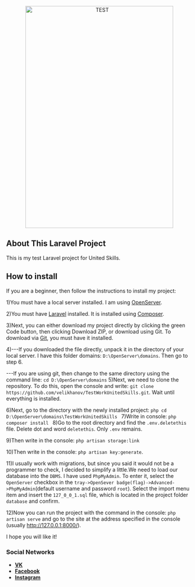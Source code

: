 <p align="center"><p align="center"><a href='https://svgshare.com/s/TKW' ><img src='https://svgshare.com/i/TKW.svg' title='TEST' width="400" height="600"></a></p></p>

## About This Laravel Project

This is my test Laravel project for United Skills.

## How to install

If you are a beginner, then follow the instructions to install my project:

1)You must have a local server installed. I am using [OpenServer](https://ospanel.io/download/).

2)You must have [Laravel](https://laravel.com/docs/8.x) installed. It is installed using [Composer](https://getcomposer.org/).

3)Next, you can either download my project directly by clicking the green Code button, then clicking Download ZIP, or download using Git. To download via [Git](https://git-scm.com/), you must have it installed.

4)---If you downloaded the file directly, unpack it in the directory of your local server. I have this folder domains:
 `D:\OpenServer\domains`. Then go to step 6.

   ---If you are using git, then change to the same directory using the command line:
     `cd D:\OpenServer\domains`
5)Next, we need to clone the repository. To do this, open the console and write:
`git clone https://github.com/velikhanov/TestWorkUnitedSkills.git`. Wait until everything is installed.

6)Next, go to the directory with the newly installed project:
 `php
 cd D:\OpenServer\domains\TestWorkUnitedSkills
 `
7)Write in console:
`php
composer install
`
8)Go to the root directory and find the `.env.deletethis` file. Delete dot and word `deletethis`. Only `.env` remains.

9)Then write in the console:
`php artisan storage:link`

10)Then write in the console:
`php artisan key:generate`.

11)I usually work with migrations, but since you said it would not be a programmer to check, I decided to simplify a little.We need to load our database into the `DBMS`. I have used `PhpMyAdmin`. To enter it, select the `OpenServer` checkbox in the `tray->OpenSever badge(flag)->Advanced->PhpMyAdmin`(default username and password `root`). Select the import menu item and insert the `127_0_0_1.sql` file, which is located in the project folder `database` and confirm.

12)Now you can run the project with the command in the console: `php artisan serve` and go to the site at the address specified in the console (usually http://127.0.0.1:8000/).

I hope you will like it!

### Social Networks

- **[VK](https://vk.com/velikhanov99)**
- **[Facebook](https://www.facebook.com/velikhanov99)**
- **[Instagram](https://www.instagram.com/velihanov99/)**
